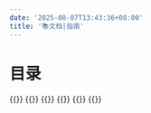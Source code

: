 ```yaml
---
date: '2025-08-07T13:43:36+08:00'
title: '📚文档|指南'
---
```



# 目录
{{<cards>}} 
{{<card link="../guide/java" title="Java笔记" icon="document-duplicate">}} 
{{<card link="../guide/webstudy" title="Web学习" icon="document-duplicate">}}
{{<card link="../guide/spring" title="Spring笔记" icon="document-duplicate">}}
{{<card link="../guide/front-end" title="前端" icon="document-duplicate">}}
{{</cards>}}